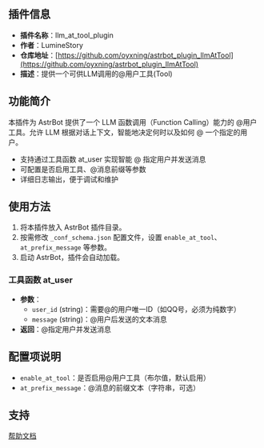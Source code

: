 ## 插件信息

- **插件名称**：llm_at_tool_plugin
- **作者**：LumineStory
- **仓库地址**：[https://github.com/oyxning/astrbot_plugin_llmAtTool](https://github.com/oyxning/astrbot_plugin_llmAtTool)
- **描述**：提供一个可供LLM调用的@用户工具(Tool)

## 功能简介

本插件为 AstrBot 提供了一个 LLM 函数调用（Function Calling）能力的 @用户工具。允许 LLM 根据对话上下文，智能地决定何时以及如何 @ 一个指定的用户。

- 支持通过工具函数 at_user 实现智能 @ 指定用户并发送消息
- 可配置是否启用工具、@消息前缀等参数
- 详细日志输出，便于调试和维护

## 使用方法

1. 将本插件放入 AstrBot 插件目录。
2. 按需修改 `_conf_schema.json` 配置文件，设置 `enable_at_tool`、`at_prefix_message` 等参数。
3. 启动 AstrBot，插件会自动加载。

### 工具函数 at_user

- **参数**：
  - `user_id` (string)：需要@的用户唯一ID（如QQ号，必须为纯数字）
  - `message` (string)：@用户后发送的文本消息
- **返回**：@指定用户并发送消息

## 配置项说明

- `enable_at_tool`：是否启用@用户工具（布尔值，默认启用）
- `at_prefix_message`：@消息的前缀文本（字符串，可选）

## 支持

[帮助文档](https://astrbot.app)
